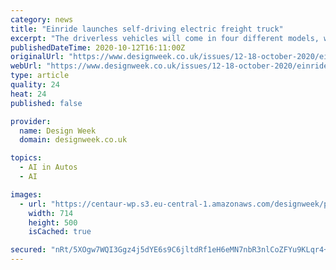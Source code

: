 ```yaml
---
category: news
title: "Einride launches self-driving electric freight truck"
excerpt: "The driverless vehicles will come in four different models, which can transport freight around various locations, from factory facilities to motorways."
publishedDateTime: 2020-10-12T16:11:00Z
originalUrl: "https://www.designweek.co.uk/issues/12-18-october-2020/einride-freight-vehicle/"
webUrl: "https://www.designweek.co.uk/issues/12-18-october-2020/einride-freight-vehicle/"
type: article
quality: 24
heat: 24
published: false

provider:
  name: Design Week
  domain: designweek.co.uk

topics:
  - AI in Autos
  - AI

images:
  - url: "https://centaur-wp.s3.eu-central-1.amazonaws.com/designweek/prod/content/uploads/2020/10/12160644/einride_next-gen-pod_preview-714x500.jpg"
    width: 714
    height: 500
    isCached: true

secured: "nRt/5XOgw7WQI3Ggz4j5dYE6s9C6jltdRf1eH6eMN7nbR3nlCoZFYu9KLqr4+p9mocLBIMY9/RLT5OcVChBgEsB1ng4LGQMBngAd/BRrxiyXOafvRhEEWdwmz8GYW8nPoXyPA7S/FlTE+h9VbORxoTBnD6FGUX1Px295e5Xfdwbk/gbcJHtyusod89LJxwkyW87cvVjLoBO5MT8Br5qaivs7RR58x2TR2nIAwr0RLCRMxTH73n17ygbSPWoewR0rQHzsxyNBp6/sfpSsoU0xMpQIWmwtb+18tvYZdOcc+U6G7d9/Z2pzJeyyXR0Rkhdof68JNWMOJP+vqGRvVxV0W9JUBdXjrTAk/uZklgLkuYI=;KzQnjlf0sIYe75HxMI0quA=="
---
```


